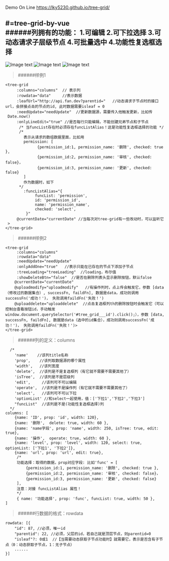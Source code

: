 

Demo On Line https://lky5230.github.io/tree-grid/

#=tree-grid-by-vue  
######列拥有的功能： 
1.可编辑
2.可下拉选择
3.可动态请求子层级节点
4.可批量选中
4.功能性复选框选择
---
![Image text](https://github.com/lky5230/tree-grid-by-vue/blob/master/src/assets/image1.png)
![Image text](https://github.com/lky5230/tree-grid-by-vue/blob/master/src/assets/image2.png)
![Image text](https://github.com/lky5230/tree-grid-by-vue/blob/master/src/assets/demo.png)
>######样例1
```
<tree-grid
     :columns="columns"  // 表示列
     :rowdata="data"     //表示数据
     :leafUrl="http://api.fan.dev?parentid="   //动态请求子节点时的接口url，会拼接点击的节点的id, 此时数据需要isleaf = 0
     :needUpdate="needUpdate"  //更新数据源，需要传入他触发更新，比如传
 Date.now()
     :onlyLineEdit="true" //是否每行只能编辑，不能创建兄弟节点和子节点
      /* 当funcList存在时必须存在funcListAlias！这是功能性复选框选择的功能 */
      /* 
        表示从请求的数组数据里面，比如用 
        permission: [
              {permission_id:1, permission_name: '删除', checked: true }, 
              {permission_id:2, permission_name: '审核', checked: false}，
              {permission_id:3, permission_name: '更新', checked: false}
        ]  
        作为数据时，如下
      */
        :funcListAlias="{     
             funcList: 'permission',
             id: 'permission_id',
             name: 'permission_name',
             checked: 'select',
         }"
     @currentDate="currentDate" //当每次对tree-grid有一些改动时，可以监听它
 >
</tree-grid>
```
>######样例2
```
<tree-grid
     :columns="columns"
     :rowdata="data"
     :needUpdate="needUpdate"
     :onlyAddOne="true"   //表示只能在已存在的节点下添加子节点
     :treeLoading="treeLoading"  //loading，布尔值
     :showDeleteBtn="false"  //是否在删除列表头显示删除按钮，默认false
    @currentDate="currentDate"
    @uploadmodify="uploadmodify"   //有操作列时，点上传会触发它，参数 [data（修改过的数据集合）, successFn, faildFn], 数据是data，成功则调用successFn('成功！')， 失败调用faildFn('失败！')
    @uploaddelete="uploaddelete"  //点击复选框列th的删除按钮时会触发它（可以控制台查看按钮id，手动触发 window.document.querySelector('#tree_grid___id').click();），参数 [data, successFn, faildFn], 数据是data（选中的id集合），成功则调用successFn('成功！')， 失败调用faildFn('失败！')>
</tree-grid>
```
> ######列的定义：columns
```
  /*
    'name'    //该列title名称
    'prop',    //该列取数据源的哪个属性
    'width',   //该列宽度
    'delete',  //该列是不是复选框列（有它就不需要不需要其他了）
    'isTree',  //该列是不是层级列
    'edit',     //该列可不可以编辑
    'operate',  //该列是不是操作列（有它就不需要不需要其他了）
    'select',   //该列可不可以下拉
    'optionList' //和select一起使用，值：['下拉1','下拉2','下拉3']
    "funcList"  //该列是不是(功能性复选框选择)列
  */
columns: [ 
    {name: 'ID', prop: 'id', width: 120},
    {name: '删除',  delete: true, width: 60 },
    {name: 'name字段', prop: 'name', width: 250, isTree: true, edit: true},
    {name: '操作',  operate: true, width: 60 },
    {name: 'level', prop: 'level', width: 120, select: true, optionList: ['下拉1', '下拉2']},
    {name: 'url', prop: 'url', edit: true},
     /*
     功能选择：取得的数据，prop对应字段: 比如'func' = [
         {permission_id:1, permission_name: '删除', checked: true }, 
         {permission_id:2, permission_name: '审核', checked: false}，
         {permission_id:3, permission_name: '更新', checked: false}
     ],
     注意：对接 funcListAlias 属性！
     */
     { name: '功能选择', prop: 'func', funcList: true, width: 50 },
] 
```
> ######行数据的格式：rowdata
```
rowdata: [{  
    "id": 87, //必须，唯一id 
    "parentid": 22, //必须，父层的id，若自己就是顶层节点，则parentid=0 
    "isleaf"?: 0或1  //【当需要动态获取子节点功能时】就需要它，表示是否含有子节点（0：动态获取子节点，1：无子节点）
    ......
}]
```
